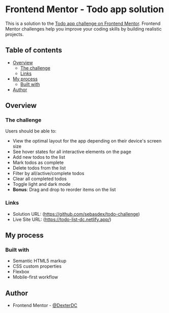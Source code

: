 # Frontend Mentor - Todo app solution

This is a solution to the [Todo app challenge on Frontend Mentor](https://www.frontendmentor.io/challenges/todo-app-Su1_KokOW). Frontend Mentor challenges help you improve your coding skills by building realistic projects. 

## Table of contents

- [Overview](#overview)
  - [The challenge](#the-challenge)
  - [Links](#links)
- [My process](#my-process)
  - [Built with](#built-with)
- [Author](#author)

## Overview

### The challenge

Users should be able to:

- View the optimal layout for the app depending on their device's screen size
- See hover states for all interactive elements on the page
- Add new todos to the list
- Mark todos as complete
- Delete todos from the list
- Filter by all/active/complete todos
- Clear all completed todos
- Toggle light and dark mode
- **Bonus**: Drag and drop to reorder items on the list

### Links

- Solution URL: (https://github.com/sebasdex/todo-challenge)
- Live Site URL: (https://todo-list-dc.netlify.app/)

## My process

### Built with

- Semantic HTML5 markup
- CSS custom properties
- Flexbox
- Mobile-first workflow

## Author
- Frontend Mentor - [@DexterDC](https://www.frontendmentor.io/profile/DexterDC)
